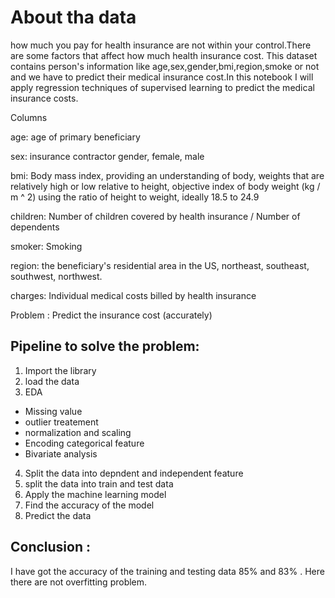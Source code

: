 # About tha data
how much you pay for health insurance are not within your control.There are some factors that affect how much health insurance cost.
This dataset contains person's information like age,sex,gender,bmi,region,smoke or not and we have to predict their medical insurance
cost.In this notebook I will apply regression techniques of supervised learning to predict the medical insurance costs.

Columns

age: age of primary beneficiary

sex: insurance contractor gender, female, male

bmi: Body mass index, providing an understanding of body, weights that are relatively high or low relative to height,
objective index of body weight (kg / m ^ 2) using the ratio of height to weight, ideally 18.5 to 24.9

children: Number of children covered by health insurance / Number of dependents

smoker: Smoking

region: the beneficiary's residential area in the US, northeast, southeast, southwest, northwest.

charges: Individual medical costs billed by health insurance

Problem :
Predict the insurance cost (accurately)

## Pipeline to solve the problem:
1. Import the library
2. load the data
3. EDA
  - Missing value
  - outlier treatement
  - normalization and scaling
  - Encoding categorical feature
  - Bivariate analysis
4. Split the data into depndent and independent feature
5. split the data into train and test data
6. Apply the machine learning model
7. Find the accuracy of the model
8. Predict the data

## Conclusion :
I have got the accuracy of the training and testing data  85% and 83% . Here there are not overfitting problem.  

